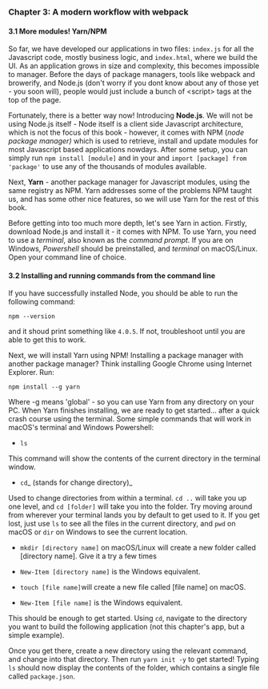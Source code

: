 ### Chapter 3: A modern workflow with webpack

#### 3.1 More modules! Yarn/NPM

So far, we have developed our applications in two files: `index.js` for all the Javascript code, mostly business logic, and `index.html`, where we build the UI. As an application grows in size and complexity,  this becomes impossible to manager. Before the days of package managers, tools like webpack and browerify, and Node.js \(don't worry if you dont know about any of those yet - you soon will\), people would just include a bunch of &lt;script&gt; tags at the top of the page. 

Fortunately, there is a better way now! Introducing **Node.js**. We will not be using Node.js itself - Node itself is a client side Javascript architecture, which is not the focus of this book - however, it comes with NPM \(_node package manager\)_ which is used to retrieve, install and update modules for most Javascript based applications nowdays. After some setup, you can simply run `npm install [module]` and in your and `import [package] from 'package'` to use any of the thousands of modules available.

Next, **Yarn** - another package manager for Javascript modules, using the same registry as NPM. Yarn addresses some of the problems NPM taught us, and has some other nice features, so we will use Yarn for the rest of this book. 

Before getting into too much more depth, let's see Yarn in action. Firstly, download Node.js and install it - it comes with NPM. To use Yarn, you need to use a _terminal_, also known as the _command prompt._ If you are on Windows, _Powershell_ should be preinstalled, and _terminal_ on macOS/Linux. Open your command line of choice.

#### 3.2 Installing and running commands from the command line

If you have successfully installed Node, you should be able to run the following command:

`npm --version`

and it shoud print something like `4.0.5`. If not, troubleshoot until you are able to get this to work.

Next, we will install Yarn using NPM! Installing a package manager with another package manager? Think installing Google Chrome using Internet Explorer. Run:

`npm install --g yarn`

Where -g means 'global' - so you can use Yarn from any directory on your PC. When Yarn finishes installing, we are ready to get started... after a quick crash course using the terminal. Some simple commands that will work in macOS's terminal and Windows Powershell:

* `ls`

This command will show the contents of the current directory in the terminal window. 

* `cd`_ \(stands for change directory\)_

Used to change directories from within a terminal. `cd ..` will take you up one level, and `cd [folder]` will take you into the folder. Try moving around from wherever your terminal lands you by default to get used to it. If you get lost, just use `ls` to see all the files in the current directory, and `pwd` on macOS or `dir` on Windows to see the current location.

* `mkdir [directory name]` on macOS/Linux will create a new folder called \[directory name\]. Give it a try a few times
* `New-Item [directory name]` is the Windows equivalent. 

* `touch [file name]`will create a new file called \[file name\] on macOS.
* `New-Item [file name]` is the Windows equivalent.



This should be enough to get started. Using `cd`, navigate to the directory you want to build the following application \(not this chapter's app, but a simple example\).

Once you get there, create a new directory using the relevant command, and change into that directory. Then run `yarn init -y` to get started! Typing `ls` should now display the contents of the folder, which contains a single file called `package.json`.





